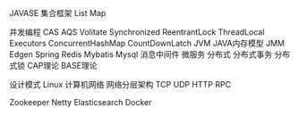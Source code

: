 JAVASE
集合框架
	List
	Map

并发编程
	CAS
	AQS
	Volitate
	Synchronized
	ReentrantLock
	ThreadLocal
	Executors
	ConcurrentHashMap
	CountDownLatch
JVM
	JAVA内存模型
	JMM
	Edgen
Spring
Redis
Mybatis
Mysql
消息中间件
微服务
分布式
	分布式事务
	分布式锁
	CAP理论
	BASE理论

设计模式
Linux
计算机网络
	网络分层架构
	TCP UDP
	HTTP RPC

Zookeeper
Netty
Elasticsearch
Docker

